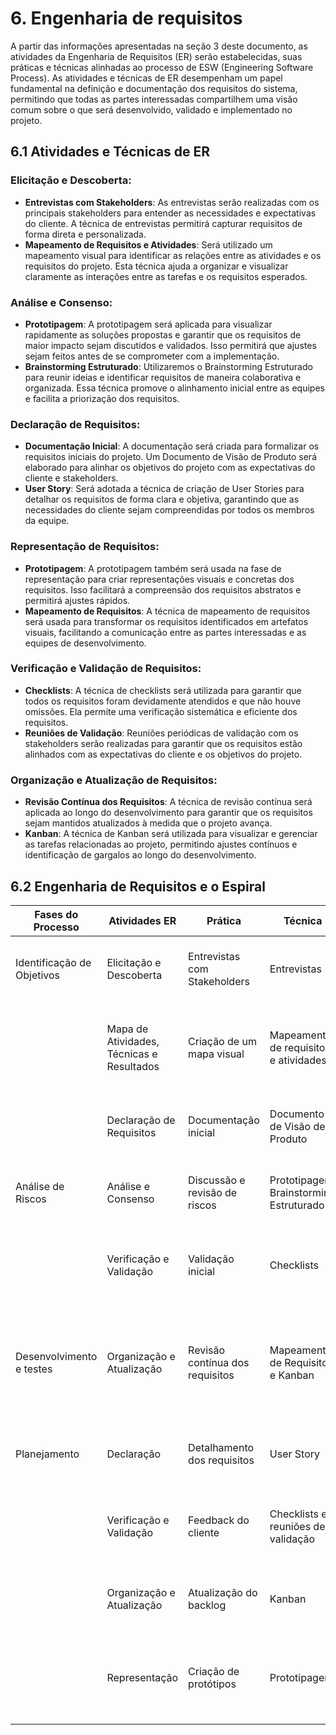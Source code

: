 # 6. Engenharia de requisitos

A partir das informações apresentadas na seção 3 deste documento, as atividades da Engenharia de Requisitos (ER) serão estabelecidas, suas práticas e técnicas alinhadas ao processo de ESW (Engineering Software Process). As atividades e técnicas de ER desempenham um papel fundamental na definição e documentação dos requisitos do sistema, permitindo que todas as partes interessadas compartilhem uma visão comum sobre o que será desenvolvido, validado e implementado no projeto.

## 6.1 Atividades e Técnicas de ER

### Elicitação e Descoberta:
- **Entrevistas com Stakeholders**: As entrevistas serão realizadas com os principais stakeholders para entender as necessidades e expectativas do cliente. A técnica de entrevistas permitirá capturar requisitos de forma direta e personalizada.
- **Mapeamento de Requisitos e Atividades**: Será utilizado um mapeamento visual para identificar as relações entre as atividades e os requisitos do projeto. Esta técnica ajuda a organizar e visualizar claramente as interações entre as tarefas e os requisitos esperados.

### Análise e Consenso:
- **Prototipagem**: A prototipagem será aplicada para visualizar rapidamente as soluções propostas e garantir que os requisitos de maior impacto sejam discutidos e validados. Isso permitirá que ajustes sejam feitos antes de se comprometer com a implementação.
- **Brainstorming Estruturado**: Utilizaremos o Brainstorming Estruturado para reunir ideias e identificar requisitos de maneira colaborativa e organizada. Essa técnica promove o alinhamento inicial entre as equipes e facilita a priorização dos requisitos.

### Declaração de Requisitos:
- **Documentação Inicial**: A documentação será criada para formalizar os requisitos iniciais do projeto. Um Documento de Visão de Produto será elaborado para alinhar os objetivos do projeto com as expectativas do cliente e stakeholders.
- **User Story**: Será adotada a técnica de criação de User Stories para detalhar os requisitos de forma clara e objetiva, garantindo que as necessidades do cliente sejam compreendidas por todos os membros da equipe.

### Representação de Requisitos:
- **Prototipagem**: A prototipagem também será usada na fase de representação para criar representações visuais e concretas dos requisitos. Isso facilitará a compreensão dos requisitos abstratos e permitirá ajustes rápidos.
- **Mapeamento de Requisitos**: A técnica de mapeamento de requisitos será usada para transformar os requisitos identificados em artefatos visuais, facilitando a comunicação entre as partes interessadas e as equipes de desenvolvimento.

### Verificação e Validação de Requisitos:
- **Checklists**: A técnica de checklists será utilizada para garantir que todos os requisitos foram devidamente atendidos e que não houve omissões. Ela permite uma verificação sistemática e eficiente dos requisitos.
- **Reuniões de Validação**: Reuniões periódicas de validação com os stakeholders serão realizadas para garantir que os requisitos estão alinhados com as expectativas do cliente e os objetivos do projeto.

### Organização e Atualização de Requisitos:
- **Revisão Contínua dos Requisitos**: A técnica de revisão contínua será aplicada ao longo do desenvolvimento para garantir que os requisitos sejam mantidos atualizados à medida que o projeto avança.
- **Kanban**: A técnica de Kanban será utilizada para visualizar e gerenciar as tarefas relacionadas ao projeto, permitindo ajustes contínuos e identificação de gargalos ao longo do desenvolvimento.

## 6.2 Engenharia de Requisitos e o Espiral

| **Fases do Processo**           | **Atividades ER**                           | **Prática**                            | **Técnica**                                   | **Resultado Esperado**                                                                                     |
|----------------------------------|---------------------------------------------|-----------------------------------------|-----------------------------------------------|------------------------------------------------------------------------------------------------------------|
| Identificação de Objetivos       | Elicitação e Descoberta                     | Entrevistas com Stakeholders           | Entrevistas                                   | Levantamento inicial das necessidades e expectativas do cliente                                          |
|                                  | Mapa de Atividades, Técnicas e Resultados  | Criação de um mapa visual              | Mapeamento de requisitos e atividades         | Representação clara das conexões entre os requisitos e as atividades planejadas                          |
|                                  | Declaração de Requisitos                   | Documentação inicial                   | Documento de Visão de Produto                 | Escopo preliminar e alinhamento dos objetivos do projeto                                                 |
| Análise de Riscos                | Análise e Consenso                          | Discussão e revisão de riscos          | Prototipagem, Brainstorming Estruturado       | Redução de riscos relacionados a ambiguidades nos requisitos                          |
|                                  | Verificação e Validação                     | Validação inicial                      | Checklists                                   | Identificação de falhas potenciais nos requisitos e garantia de consistência                             |
| Desenvolvimento e testes         | Organização e Atualização                   | Revisão contínua dos requisitos        | Mapeamento de Requisitos e Kanban         | Priorização eficaz e alinhamento contínuo com as metas do projeto, mantendo visibilidade e flexibilidade      |
| Planejamento                     | Declaração                                  | Detalhamento dos requisitos            | User Story                                    | Requisitos detalhados para orientar as próximas fases                                                    |
|                                  | Verificação e Validação                     | Feedback do cliente                    | Checklists e reuniões de validação            | Alinhamento dos requisitos definidos com as expectativas do cliente                                      |
|                                  | Organização e Atualização                   | Atualização do backlog                 | Kanban                                        | Visualizar e gerenciar as tarefas relacionadas ao projeto                                                      |
|                                  | Representação                               | Criação de protótipos                  | Prototipagem                                  | Representação concreta de requisitos abstratos, facilitando ajustes e validações                         |
